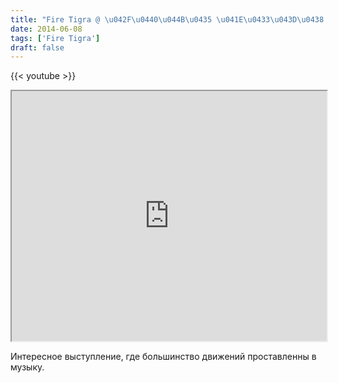 ```yaml
---
title: "Fire Tigra @ \u042F\u0440\u044B\u0435 \u041E\u0433\u043D\u0438 '14"
date: 2014-06-08
tags: ['Fire Tigra']
draft: false
---
```

{{< youtube  >}}

<div class="field field-type-emvideo field-field-videocode">
    <div class="field-items">
            <div class="field-item odd">
                    <div class="emvideo emvideo-video emvideo-vimeo"><div id="media-vimeo-44" class="media-vimeo">
    <iframe src="http://player.vimeo.com/video/97609589?fullscreen=1&show_title=0&show_byline=0&show_portrait=0&autoplay=0" width=100% height="400"></iframe>
</div>
</div>        </div>
        </div>
</div>
 <p>Интересное выступление, где большинство движений проставленны в музыку.</p>
